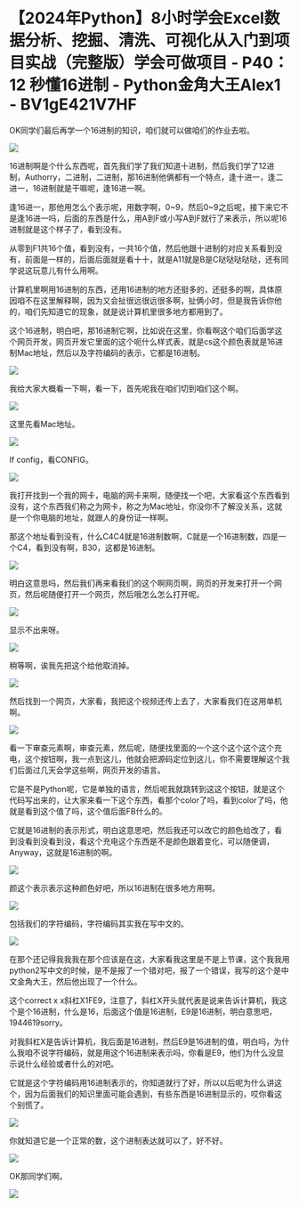 # 【2024年Python】8小时学会Excel数据分析、挖掘、清洗、可视化从入门到项目实战（完整版）学会可做项目 - P40：12 秒懂16进制 - Python金角大王Alex1 - BV1gE421V7HF

OK同学们最后再学一个16进制的知识，咱们就可以做咱们的作业去啦。

![](img/b22f2cfdaa9b267ba8e562a31a62846a_1.png)

16进制啊是个什么东西呢，首先我们学了我们知道十进制，然后我们学了12进制，Authorry，二进制，二进制，那16进制他俩都有一个特点，逢十进一，逢二进一，16进制就是干嘛呢，逢16进一啊。

逢16进一，那他用怎么个表示呢，用数字啊，0~9，然后0~9之后呢，接下来它不是逢16进一吗，后面的东西是什么，用A到F或小写A到F就行了来表示，所以呢16进制就是这个样子了，看到没有。

从零到F1共16个值，看到没有，一共16个值，然后他跟十进制的对应关系看到没有，前面是一样的，后面后面就是看十十，就是A11就是B是C哒哒哒哒哒，还有同学说这玩意儿有什么用啊。

计算机里啊用16进制的东西，还用16进制的地方还挺多的，还挺多的啊，具体原因咱不在这里解释啊，因为又会扯很远很远很多啊，扯俩小时，但是我告诉你他的，咱们先知道它的现象，就是说计算机里很多地方都用到了。

这个16进制，明白吧，那16进制它啊，比如说在这里，你看啊这个咱们后面学这个网页开发，网页开发它里面的这个呃什么样式表，就是cs这个颜色表就是16进制Mac地址，然后以及字符编码的表示，它都是16进制。



![](img/b22f2cfdaa9b267ba8e562a31a62846a_3.png)

我给大家大概看一下啊，看一下，首先呢我在咱们切到咱们这个啊。

![](img/b22f2cfdaa9b267ba8e562a31a62846a_5.png)

这里先看Mac地址。

![](img/b22f2cfdaa9b267ba8e562a31a62846a_7.png)

If config，看CONFIG。

![](img/b22f2cfdaa9b267ba8e562a31a62846a_9.png)

我打开找到一个我的网卡，电脑的网卡来啊，随便找一个吧，大家看这个东西看到没有，这个东西我们称之为网卡，称之为Mac地址，你没你不了解没关系，这就是一个你电脑的地址，就跟人的身份证一样啊。

那这个地址看到没有，什么C4C4就是16进制数啊，C就是一个16进制数，四是一个C4，看到没有啊，B30，这都是16进制。



![](img/b22f2cfdaa9b267ba8e562a31a62846a_11.png)

明白这意思吗，然后我们再来看我们的这个啊网页啊，网页的开发来打开一个网页，然后呢随便打开一个网页，然后哦怎么怎么打开呢。



![](img/b22f2cfdaa9b267ba8e562a31a62846a_13.png)

显示不出来呀。

![](img/b22f2cfdaa9b267ba8e562a31a62846a_15.png)

稍等啊，诶我先把这个给他取消掉。

![](img/b22f2cfdaa9b267ba8e562a31a62846a_17.png)

然后找到一个网页，大家看，我把这个视频还传上去了，大家看我们在这用单机啊。

![](img/b22f2cfdaa9b267ba8e562a31a62846a_19.png)

看一下审查元素啊，审查元素，然后呢，随便找里面的一个这个这个这个这个充电，这个按钮啊，我一点到这儿，他就会把源码定位到这儿，你不需要理解这个我们后面过几天会学这些啊，网页开发的语言。

它是不是Python呢，它是单独的语言，然后呢我就跳转到这这个按钮，就是这个代码写出来的，让大家来看一下这个东西，看那个color了吗，看到color了吗，他就是看到这个值了吗，这个值后面FB什么的。

它就是16进制的表示形式，明白这意思吧，然后我还可以改它的颜色给改了，看到没看到没看到没，看这个充电这个东西是不是颜色跟着变化，可以随便调，Anyway，这就是16进制的啊。



![](img/b22f2cfdaa9b267ba8e562a31a62846a_21.png)

颜这个表示表示这种颜色好吧，所以16进制在很多地方用啊。

![](img/b22f2cfdaa9b267ba8e562a31a62846a_23.png)

包括我们的字符编码，字符编码其实我在写中文的。

![](img/b22f2cfdaa9b267ba8e562a31a62846a_25.png)

在那个还记得我我我在那个应该是在这，大家看我这里是不是上节课，这个我我用python2写中文的时候，是不是报了一个错对吧，报了一个错误，我写的这个是中文金角大王，然后他出现了一个什么。

这个correct x x斜杠X1FE9，注意了，斜杠X开头就代表是说来告诉计算机，我这个是个16进制，什么是16，后面这个值是16进制，E9是16进制，明白意思吧，1944619sorry。

对我斜杠X是告诉计算机，我后面是16进制，然后E9是16进制的值，明白吗，为什么我咱不说字符编码，就是用这个16进制来表示吗，你看是E9，他们为什么没显示说什么经验或者什么的对吧。

它就是这个字符编码用16进制表示的，你知道就行了好，所以以后呢为什么讲这个，因为后面我们的知识里面可能会遇到，有些东西是16进制显示的，哎你看这个别慌了。



![](img/b22f2cfdaa9b267ba8e562a31a62846a_27.png)

你就知道它是一个正常的数，这个进制表达就可以了，好不好。

![](img/b22f2cfdaa9b267ba8e562a31a62846a_29.png)

OK那同学们啊。

![](img/b22f2cfdaa9b267ba8e562a31a62846a_31.png)